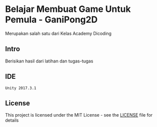 # Belajar Membuat Game Untuk Pemula - GaniPong2D
Merupakan salah satu dari Kelas Academy Dicoding

## Intro
Berisikan hasil dari latihan dan tugas-tugas

## IDE

```
Unity 2017.3.1
```

## License
This project is licensed under the MIT License - see the [LICENSE](LICENSE) file for details
